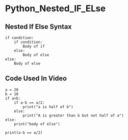 # Python_Nested_IF_ELse

## Nested If Else Syntax
```
if condition:
    if condition:
    	Body of if
    else: 
    	Body of else
else: 
    Body of else
```

## Code Used In Video

```
a = 20
b = 10
if a>b:
	if a-b == a/2:
		print("a is half of b")
	else:
		print("A is greater than b but not half of a")
else:
	print("body of else")

print(a-b == a/2)
```
